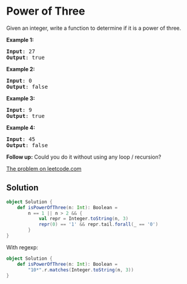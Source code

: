 # Power of Three

Given an integer, write a function to determine if it is a power of three.

**Example 1:**
<pre>
<b>Input</b>: 27
<b>Output</b>: true
</pre>

**Example 2:**
<pre>
<b>Input</b>: 0
<b>Output</b>: false
</pre>

**Example 3:**
<pre>
<b>Input</b>: 9
<b>Output</b>: true
</pre>

**Example 4:**
<pre>
<b>Input</b>: 45
<b>Output</b>: false
</pre>

**Follow up:**
Could you do it without using any loop / recursion?

[The problem on leetcode.com](https://leetcode.com/problems/power-of-three/)

## Solution

```scala
object Solution {
    def isPowerOfThree(n: Int): Boolean =
        n == 1 || n > 2 && {
            val repr = Integer.toString(n, 3)
            repr(0) == '1' && repr.tail.forall(_ == '0')
        }
}
```

With regexp:

```scala
object Solution {
    def isPowerOfThree(n: Int): Boolean =
        "10*".r.matches(Integer.toString(n, 3))
}
```
